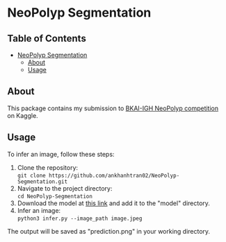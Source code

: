 # NeoPolyp Segmentation <a name="neopolyp-segmentation"></a>

## Table of Contents
* [NeoPolyp Segmentation](#neopolyp-segmentation)
	* [About](#about)
	* [Usage](#usage)


## About <a name="about"></a>

This package contains my submission to [BKAI-IGH NeoPolyp competition](https://www.kaggle.com/c/bkai-igh-neopolyp/overview) on Kaggle.


## Usage <a name="usage"></a>
To infer an image, follow these steps:

1. Clone the repository:\
   ```git clone https://github.com/ankhanhtran02/NeoPolyp-Segmentation.git```
2. Navigate to the project directory:\
   ```cd NeoPolyp-Segmentation```
3. Download the model at [this link](https://drive.google.com/file/d/1bRVc1ANpCVF4XSimFy3Gf-W8kgunfFm4/view?usp=sharing) and add it to the "model" directory.
4. Infer an image:\
   ```python3 infer.py --image_path image.jpeg```

The output will be saved as "prediction.png" in your working directory.
